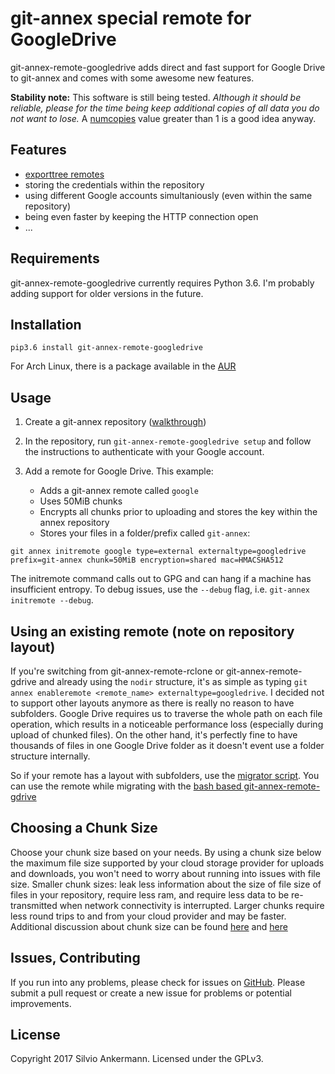 # git-annex special remote for GoogleDrive

git-annex-remote-googledrive adds direct and fast support for Google Drive to git-annex and comes with some awesome new features.

__Stability note:__
This software is still being tested. _Although it should be reliable, please for the time being keep additional copies of all data you do not want to lose._ A [numcopies](https://git-annex.branchable.com/git-annex-numcopies/) value greater than 1 is a good idea anyway.

## Features

* [exporttree remotes](https://git-annex.branchable.com/git-annex-export)
* storing the credentials within the repository
* using different Google accounts simultaniously (even within the same repository)
* being even faster by keeping the HTTP connection open
* ...


## Requirements
git-annex-remote-googledrive currently requires Python 3.6. I'm probably adding support for older versions in the future.


## Installation
`pip3.6 install git-annex-remote-googledrive`

For Arch Linux, there is a package available in the [AUR](https://aur.archlinux.org/packages/git-annex-remote-googledrive)

## Usage

1. Create a git-annex repository ([walkthrough](https://git-annex.branchable.com/walkthrough/))
2. In the repository, run `git-annex-remote-googledrive setup` and follow the instructions to authenticate with your Google account.
3. Add a remote for Google Drive. This example:

   * Adds a git-annex remote called `google`
   * Uses 50MiB chunks
   * Encrypts all chunks prior to uploading and stores the key within the annex repository
   * Stores your files in a folder/prefix called `git-annex`:

```
git annex initremote google type=external externaltype=googledrive prefix=git-annex chunk=50MiB encryption=shared mac=HMACSHA512
```
The initremote command calls out to GPG and can hang if a machine has insufficient entropy. To debug issues, use the `--debug` flag, i.e. `git-annex initremote --debug`.

## Using an existing remote (note on repository layout)

If you're switching from git-annex-remote-rclone or git-annex-remote-gdrive and already using the `nodir` structure, 
it's as simple as typing `git annex enableremote <remote_name> externaltype=googledrive`. I decided not to
support other layouts anymore as there is really no reason to have subfolders. Google Drive requires us to traverse
the whole path on each file operation, which results in a noticeable performance loss
(especially during upload of chunked files). On the other hand, it's perfectly fine to have thousands of
files in one Google Drive folder as it doesn't event use a folder structure internally.

So if your remote has a layout with subfolders, use the 
[migrator script](https://github.com/Lykos153/git-annex-remote-gdrive/tree/master/migrations). You can use the remote
while migrating with the [bash based git-annex-remote-gdrive](https://github.com/Lykos153/git-annex-remote-gdrive)

## Choosing a Chunk Size

Choose your chunk size based on your needs. By using a chunk size below the maximum file size supported by
your cloud storage provider for uploads and downloads, you won't need to worry about running into issues with file size.
Smaller chunk sizes: leak less information about the size of file size of files in your repository, require less ram,
and require less data to be re-transmitted when network connectivity is interrupted. Larger chunks require less round
trips to and from your cloud provider and may be faster. Additional discussion about chunk size can be found
[here](https://git-annex.branchable.com/chunking/) and [here](https://github.com/DanielDent/git-annex-remote-rclone/issues/1)

## Issues, Contributing

If you run into any problems, please check for issues on [GitHub](https://github.com/Lykos153/git-annex-remote-gdrive/issues).
Please submit a pull request or create a new issue for problems or potential improvements.

## License

Copyright 2017 Silvio Ankermann. Licensed under the GPLv3.
